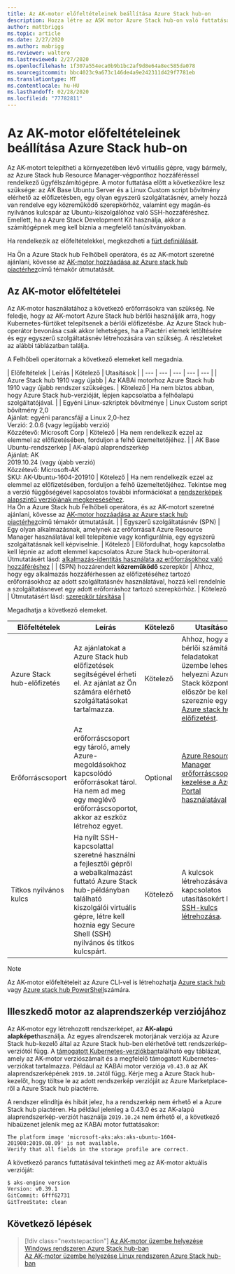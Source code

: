 ```yaml
---
title: Az AK-motor előfeltételeinek beállítása Azure Stack hub-on
description: Hozza létre az ASK motor Azure Stack hub-on való futtatásának követelményeit.
author: mattbriggs
ms.topic: article
ms.date: 2/27/2020
ms.author: mabrigg
ms.reviewer: waltero
ms.lastreviewed: 2/27/2020
ms.openlocfilehash: 1f307a554eca0b9b1bc2af9d8e64a8ec585da078
ms.sourcegitcommit: bbc4023c9a673c146de4a9e242311d429f7781eb
ms.translationtype: MT
ms.contentlocale: hu-HU
ms.lasthandoff: 02/28/2020
ms.locfileid: "77782811"
---
```

# <a name="set-up-the-prerequisites-for-the-aks-engine-on-azure-stack-hub"></a>Az AK-motor előfeltételeinek beállítása Azure Stack hub-on

Az AK-motort telepítheti a környezetében lévő virtuális gépre, vagy bármely, az Azure Stack hub Resource Manager-végponthoz hozzáféréssel rendelkező ügyfélszámítógépre. A motor futtatása előtt a következőkre lesz szüksége: az AK Base Ubuntu Server és a Linux Custom script bővítmény elérhető az előfizetésben, egy olyan egyszerű szolgáltatásnév, amely hozzá van rendelve egy közreműködő szerepkörhöz, valamint egy magán-és nyilvános kulcspár az Ubuntu-kiszolgálóhoz való SSH-hozzáféréshez. Emellett, ha a Azure Stack Development Kit használja, akkor a számítógépnek meg kell bíznia a megfelelő tanúsítványokban.

Ha rendelkezik az előfeltételekkel, megkezdheti a [fürt definiálását](azure-stack-kubernetes-aks-engine-deploy-cluster.md).

Ha Ön a Azure Stack hub Felhőbeli operátora, és az AK-motort szeretné ajánlani, kövesse az [AK-motor hozzáadása az Azure stack hub piactérhez](../operator/azure-stack-aks-engine.md)című témakör útmutatását.

## <a name="prerequisites-for-the-aks-engine"></a>Az AK-motor előfeltételei

Az AK-motor használatához a következő erőforrásokra van szükség. Ne feledje, hogy az AK-motort Azure Stack hub bérlői használják arra, hogy Kubernetes-fürtöket telepítsenek a bérlői előfizetésbe. Az Azure Stack hub-operátor bevonása csak akkor lehetséges, ha a Piactéri elemek letöltésére és egy egyszerű szolgáltatásnév létrehozására van szükség. A részleteket az alábbi táblázatban találja.

A Felhőbeli operátornak a következő elemeket kell megadnia.

| Előfeltételek | Leírás | Kötelező | Utasítások |
| --- | --- | --- | --- | --- |
| Azure Stack hub 1910 vagy újabb | Az KABAi motorhoz Azure Stack hub 1910 vagy újabb rendszer szükséges. | Kötelező | Ha nem biztos abban, hogy Azure Stack hub-verzióját, lépjen kapcsolatba a felhőalapú szolgáltatójával. |
| Egyéni Linux-szkriptek bővítménye | Linux Custom script bővítmény 2,0<br>Ajánlat: egyéni parancsfájl a Linux 2,0-hez<br>Verzió: 2.0.6 (vagy legújabb verzió)<br>Közzétevő: Microsoft Corp | Kötelező | Ha nem rendelkezik ezzel az elemmel az előfizetésében, forduljon a felhő üzemeltetőjéhez. |
| AK Base Ubuntu-rendszerkép | AK-alapú alaprendszerkép<br>Ajánlat: AK<br> 2019.10.24 (vagy újabb verzió)<br>Közzétevő: Microsoft-AK<br>SKU: AK-Ubuntu-1604-201910 | Kötelező | Ha nem rendelkezik ezzel az elemmel az előfizetésében, forduljon a felhő üzemeltetőjéhez. Tekintse meg a verzió függőségével kapcsolatos további információkat a [rendszerképek alapszintű verziójának megkereséséhez](#matching-engine-to-base-image-version).<br> Ha Ön a Azure Stack hub Felhőbeli operátora, és az AK-motort szeretné ajánlani, kövesse az [AK-motor hozzáadása az Azure stack hub piactérhez](../operator/azure-stack-aks-engine.md)című témakör útmutatását. |
| Egyszerű szolgáltatásnév (SPN) |  Egy olyan alkalmazásnak, amelynek az erőforrásait Azure Resource Manager használatával kell telepítenie vagy konfigurálnia, egy egyszerű szolgáltatásnak kell képviselnie. | Kötelező | Előfordulhat, hogy kapcsolatba kell lépnie az adott elemmel kapcsolatos Azure Stack hub-operátorral.  Útmutatásért lásd: [alkalmazás-identitás használata az erőforrásokhoz való hozzáféréshez](https://docs.microsoft.com/azure-stack/operator/azure-stack-create-service-principals) |
| (SPN) hozzárendelt **közreműködő** szerepkör | Ahhoz, hogy egy alkalmazás hozzáférhessen az előfizetéséhez tartozó erőforrásokhoz az adott szolgáltatásnév használatával, hozzá kell rendelnie a szolgáltatásnevet egy adott erőforráshoz tartozó szerepkörhöz. | Kötelező | Útmutatásért lásd: [szerepkör társítása](https://docs.microsoft.com/azure-stack/operator/azure-stack-create-service-principals#assign-a-role) |

Megadhatja a következő elemeket.

| Előfeltételek | Leírás | Kötelező | Utasítások |
| --- | --- | --- | --- |
| Azure Stack hub-előfizetés | Az ajánlatokat a Azure Stack hub előfizetések segítségével érheti el. Az ajánlat az Ön számára elérhető szolgáltatásokat tartalmazza. | Kötelező | Ahhoz, hogy a bérlői számítási feladatokat üzembe lehessen helyezni Azure Stack központban, először be kell szereznie egy [Azure stack hub-előfizetést](https://docs.microsoft.com/azure-stack/user/azure-stack-subscribe-services). |
| Erőforráscsoport | Az erőforráscsoport egy tároló, amely Azure-megoldásokhoz kapcsolódó erőforrásokat tárol. Ha nem ad meg egy meglévő erőforráscsoportot, akkor az eszköz létrehoz egyet. | Optional | [Azure Resource Manager erőforráscsoportok kezelése a Azure Portal használatával](https://docs.microsoft.com/azure/azure-resource-manager/manage-resource-groups-portal) |
| Titkos nyilvános kulcs | Ha nyílt SSH-kapcsolattal szeretné használni a fejlesztői gépről a webalkalmazást futtató Azure Stack hub-példányban található kiszolgálói virtuális gépre, létre kell hoznia egy Secure Shell (SSH) nyilvános és titkos kulcspárt. | Kötelező | A kulcsok létrehozásával kapcsolatos utasításokért lásd: [SSH-kulcs létrehozása](https://docs.microsoft.com/azure-stack/user/azure-stack-dev-start-howto-ssh-public-key).|


> [!Note]  
> Az AK-motor előfeltételeit az Azure CLI-vel is létrehozhatja [Azure stack hub](https://docs.microsoft.com/azure-stack/user/azure-stack-version-profiles-azurecli2) vagy [Azure stack hub PowerShell](https://docs.microsoft.com/azure-stack/operator/azure-stack-powershell-install)számára.

## <a name="matching-engine-to-base-image-version"></a>Illeszkedő motor az alaprendszerkép verziójához

Az AK-motor egy létrehozott rendszerképet, az **AK-alapú alapképet**használja. Az egyes alrendszerek motorjának verziója az Azure Stack hub-kezelő által az Azure Stack hub-ben elérhetővé tett rendszerkép-verziótól függ. A [támogatott Kubernetes-verziókban](https://github.com/Azure/aks-engine/blob/master/docs/topics/azure-stack.md#supported-kubernetes-versions)található egy táblázat, amely az AK-motor verziószámait és a megfelelő támogatott Kubernetes-verziókat tartalmazza. Például az KABAi motor verziója `v0.43.0` az AK alaprendszerképének `2019.10.24`tól függ. Kérje meg a Azure Stack hub-kezelőt, hogy töltse le az adott rendszerkép verzióját az Azure Marketplace-ről a Azure Stack hub piactérre.

A rendszer elindítja és hibát jelez, ha a rendszerkép nem érhető el a Azure Stack hub piactéren. Ha például jelenleg a 0.43.0 és az AK-alapú alaprendszerkép-verziót használja `2019.10.24` nem érhető el, a következő hibaüzenet jelenik meg az KABAi motor futtatásakor: 

```Text  
The platform image 'microsoft-aks:aks:aks-ubuntu-1604-201908:2019.08.09' is not available. 
Verify that all fields in the storage profile are correct.
```

A következő parancs futtatásával tekintheti meg az AK-motor aktuális verzióját:

```bash  
$ aks-engine version
Version: v0.39.1
GitCommit: 6fff62731
GitTreeState: clean
```

## <a name="next-steps"></a>Következő lépések

> [!div class="nextstepaction"]
> [Az AK-motor üzembe helyezése Windows rendszeren Azure Stack hub-ban](azure-stack-kubernetes-aks-engine-deploy-windows.md)  
> [Az AK-motor üzembe helyezése Linux rendszeren Azure Stack hub-ban](azure-stack-kubernetes-aks-engine-deploy-linux.md)